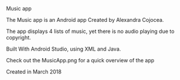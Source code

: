 Music app

The Music app is an Android app Created by Alexandra Cojocea.

The app displays 4 lists of music, yet there is no audio playing due to copyright.

Built With Android Studio, using XML and Java.

Check out the MusicApp.png for a quick overview of the app

Created in March 2018
